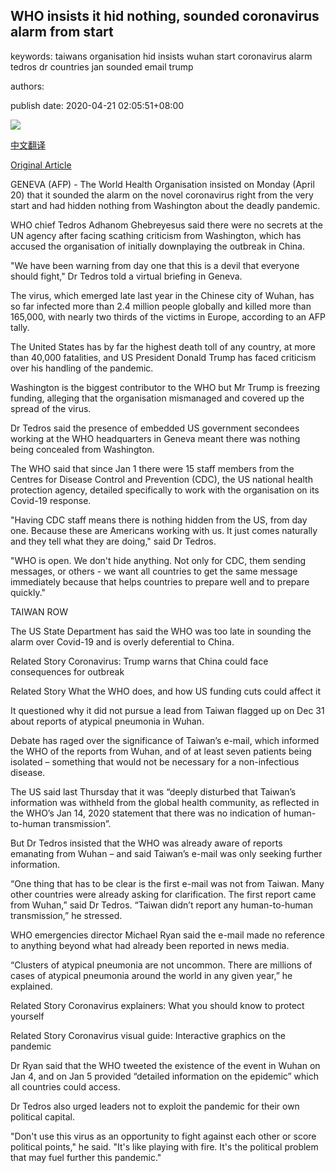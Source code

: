 ## WHO insists it hid nothing, sounded coronavirus alarm from start

keywords: taiwans organisation hid insists wuhan start coronavirus alarm tedros dr countries jan sounded email trump

authors: 

publish date: 2020-04-21 02:05:51+08:00

![](https://www.straitstimes.com/sites/default/files/styles/x_large/public/articles/2020/04/21/fhny21.jpg?itok=_Onr2JcN)

[中文翻译](WHO%20insists%20it%20hid%20nothing%2C%20sounded%20coronavirus%20alarm%20from%20start_zh.md)

[Original Article](https://www.straitstimes.com/world/europe/who-insists-it-sounded-coronavirus-alarm-from-the-start)

GENEVA (AFP) - The World Health Organisation insisted on Monday (April 20) that it sounded the alarm on the novel coronavirus right from the very start and had hidden nothing from Washington about the deadly pandemic.

WHO chief Tedros Adhanom Ghebreyesus said there were no secrets at the UN agency after facing scathing criticism from Washington, which has accused the organisation of initially downplaying the outbreak in China.

"We have been warning from day one that this is a devil that everyone should fight," Dr Tedros told a virtual briefing in Geneva.

The virus, which emerged late last year in the Chinese city of Wuhan, has so far infected more than 2.4 million people globally and killed more than 165,000, with nearly two thirds of the victims in Europe, according to an AFP tally.

The United States has by far the highest death toll of any country, at more than 40,000 fatalities, and US President Donald Trump has faced criticism over his handling of the pandemic.

Washington is the biggest contributor to the WHO but Mr Trump is freezing funding, alleging that the organisation mismanaged and covered up the spread of the virus.

Dr Tedros said the presence of embedded US government secondees working at the WHO headquarters in Geneva meant there was nothing being concealed from Washington.

The WHO said that since Jan 1 there were 15 staff members from the Centres for Disease Control and Prevention (CDC), the US national health protection agency, detailed specifically to work with the organisation on its Covid-19 response.

"Having CDC staff means there is nothing hidden from the US, from day one. Because these are Americans working with us. It just comes naturally and they tell what they are doing," said Dr Tedros.

"WHO is open. We don't hide anything. Not only for CDC, them sending messages, or others - we want all countries to get the same message immediately because that helps countries to prepare well and to prepare quickly."

TAIWAN ROW

The US State Department has said the WHO was too late in sounding the alarm over Covid-19 and is overly deferential to China.

Related Story Coronavirus: Trump warns that China could face consequences for outbreak

Related Story What the WHO does, and how US funding cuts could affect it

It questioned why it did not pursue a lead from Taiwan flagged up on Dec 31 about reports of atypical pneumonia in Wuhan.

Debate has raged over the significance of Taiwan’s e-mail, which informed the WHO of the reports from Wuhan, and of at least seven patients being isolated – something that would not be necessary for a non-infectious disease.

The US said last Thursday that it was “deeply disturbed that Taiwan’s information was withheld from the global health community, as reflected in the WHO’s Jan 14, 2020 statement that there was no indication of human-to-human transmission”.

But Dr Tedros insisted that the WHO was already aware of reports emanating from Wuhan – and said Taiwan’s e-mail was only seeking further information.

“One thing that has to be clear is the first e-mail was not from Taiwan. Many other countries were already asking for clarification. The first report came from Wuhan,” said Dr Tedros. “Taiwan didn’t report any human-to-human transmission,” he stressed.

WHO emergencies director Michael Ryan said the e-mail made no reference to anything beyond what had already been reported in news media.

“Clusters of atypical pneumonia are not uncommon. There are millions of cases of atypical pneumonia around the world in any given year,” he explained.

Related Story Coronavirus explainers: What you should know to protect yourself

Related Story Coronavirus visual guide: Interactive graphics on the pandemic

Dr Ryan said that the WHO tweeted the existence of the event in Wuhan on Jan 4, and on Jan 5 provided “detailed information on the epidemic” which all countries could access.

Dr Tedros also urged leaders not to exploit the pandemic for their own political capital.

"Don't use this virus as an opportunity to fight against each other or score political points," he said. "It's like playing with fire. It's the political problem that may fuel further this pandemic."